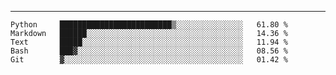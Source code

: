 ---

<!--START_SECTION:waka-->
```text
Python     █████████████████████████▒░░░░░░░░░░░░░░░   61.80 % 
Markdown   ██████░░░░░░░░░░░░░░░░░░░░░░░░░░░░░░░░░░░   14.36 % 
Text       █████░░░░░░░░░░░░░░░░░░░░░░░░░░░░░░░░░░░░   11.94 % 
Bash       ███▓░░░░░░░░░░░░░░░░░░░░░░░░░░░░░░░░░░░░░   08.56 % 
Git        ▓░░░░░░░░░░░░░░░░░░░░░░░░░░░░░░░░░░░░░░░░   01.42 % 
```
<!--END_SECTION:waka-->


[linkedin]: https://www.linkedin.com/in/mohamed-elh/

